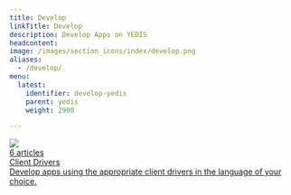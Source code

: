 ```yaml
---
title: Develop
linkTitle: Develop
description: Develop Apps on YEDIS
headcontent: 
image: /images/section_icons/index/develop.png
aliases:
  - /develop/
menu:
  latest:
    identifier: develop-yedis
    parent: yedis
    weight: 2900

---
```


<div class="row">
 
  <div class="col-12 col-md-6 col-lg-12 col-xl-6">
    <a class="section-link icon-offset" href="client-drivers/">
      <div class="head">
        <img class="icon" src="/images/section_icons/develop/api-icon.png" aria-hidden="true" />
        <div class="articles">6 articles</div>
        <div class="title">Client Drivers</div>
      </div>
      <div class="body">
        Develop apps using the appropriate client drivers in the language of your choice.
      </div>
    </a>
  </div>

</div>
